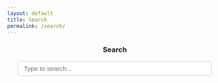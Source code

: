 ```yaml
---
layout: default
title: Search
permalink: /search/
---
```


<h3 style="text-align: center;">Search</h3>

<input type="text" id="search-input" placeholder="Type to search..." />

<ul id="results-container"></ul>

<style>
  #results-container,
  #results-container * {
    all: unset;
  }

  #results-container {
    display: flex;
    flex-direction: column;
    gap: .2;
    margin: 1rem auto;
    max-width: 700px;
    padding: 0;
  }

  #results-container li {
    background-color: #f5f5f5;
    border-radius: 6px;
    padding: 0.5rem 0.8rem;
    margin: 0 0 0.1rem 0;
    box-shadow: 0 1px 2px rgba(0, 0, 0, 0.04);
    font-size: 0.95rem;
    line-height: 1.3;
  }

  #results-container li:last-child {
    margin-bottom: 0;
  }

  #results-container li a {
    display: block;
    text-decoration: none;
    color: #222;
  }

  #results-container li:hover {
    background-color: #eaeaea;
  }

  #search-input {
    display: block;
    margin: 0.5rem auto 1rem;
    padding: 0.5rem 0.8rem;
    border-radius: 6px;
    border: 1px solid #ccc;
    width: 90%;
    max-width: 600px;
    font-size: 0.95rem;
  }
</style>

<script src="https://unpkg.com/simple-jekyll-search/dest/simple-jekyll-search.min.js"></script>
<script>
  SimpleJekyllSearch({
    searchInput: document.getElementById('search-input'),
    resultsContainer: document.getElementById('results-container'),
    json: '/search.json',
    searchResultTemplate: '<li><a href="{url}">{title}</a></li>',
    noResultsText: '<li>No results found</li>',
    limit: 7,
    fuzzy: false,
  });
</script>
